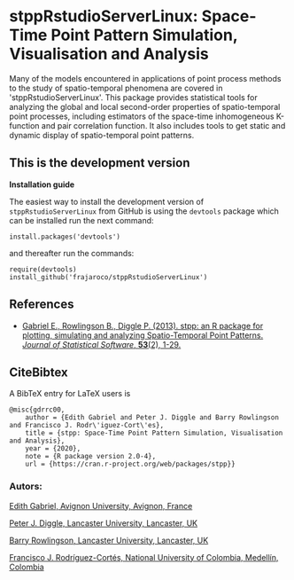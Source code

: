 # stppRstudioServerLinux: Space-Time Point Pattern Simulation, Visualisation and Analysis

Many of the models encountered in applications of point process methods to the study of spatio-temporal phenomena are covered in 'stppRstudioServerLinux'. This package provides statistical tools for analyzing the global and local second-order properties of spatio-temporal point processes, including estimators of the space-time inhomogeneous K-function and pair correlation function. It also includes tools to get static and dynamic display of spatio-temporal point patterns.

## This is the development version

**Installation guide**

The easiest way to install the development version of `stppRstudioServerLinux` from GitHub is using the `devtools` package which can be installed run the next command:
```
install.packages('devtools')
```
and thereafter run the commands:
```
require(devtools)
install_github('frajaroco/stppRstudioServerLinux')
```

## References

- [Gabriel E., Rowlingson B., Diggle P. (2013). stpp: an R package for plotting, simulating and analyzing Spatio-Temporal Point Patterns. *Journal of Statistical Software*, **53**(2), 1-29.](https://www.jstatsoft.org/article/view/v053i02/v53i02.pdf)

## CiteBibtex

A BibTeX entry for LaTeX users is

```
@misc{gdrrc00,
	author = {Edith Gabriel and Peter J. Diggle and Barry Rowlingson and Francisco J. Rodr\'iguez-Cort\'es},
	title = {stpp: Space-Time Point Pattern Simulation, Visualisation and Analysis},
	year = {2020},
	note = {R package version 2.0-4},
	url = {https://cran.r-project.org/web/packages/stpp}}
```
### Autors:

[Edith Gabriel, Avignon University, Avignon, France](http://edith.gabriel.pagesperso-orange.fr/Edith.html)

[Peter J. Diggle, Lancaster University, Lancaster, UK](https://www.lancaster.ac.uk/staff/diggle)

[Barry Rowlingson, Lancaster University, Lancaster, UK](http://barry.rowlingson.com)

[Francisco J. Rodríguez-Cortés, National University of Colombia, Medellín, Colombia](https://fjrodriguezcortes.wordpress.com)
